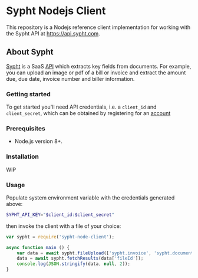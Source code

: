 # Sypht Nodejs Client
This repository is a Nodejs reference client implementation for working with the Sypht API at https://api.sypht.com.

## About Sypht
[Sypht](https://sypht.com) is a SaaS [API]((https://docs.sypht.com/)) which extracts key fields from documents. For 
example, you can upload an image or pdf of a bill or invoice and extract the amount due, due date, invoice number 
and biller information. 

### Getting started
To get started you'll need API credentials, i.e. a `client_id` and `client_secret`, which can be obtained by registering
for an [account](https://www.sypht.com/signup/developer)

### Prerequisites
* Node.js version 8+.

### Installation
WIP

### Usage
Populate system environment variable with the credentials generated above:

```Bash
SYPHT_API_KEY="$client_id:$client_secret"
```

then invoke the client with a file of your choice:
```javascript
var sypht = require('sypht-node-client');

async function main () {
    var data = await sypht.fileUpload(['sypht.invoice', 'sypht.document'], fs.createReadStream('./sample_invoice.pdf'), 'sample_invoice.pdf');
    data = await sypht.fetchResults(data['fileId']);
    console.log(JSON.stringify(data, null, 2));
} 

```